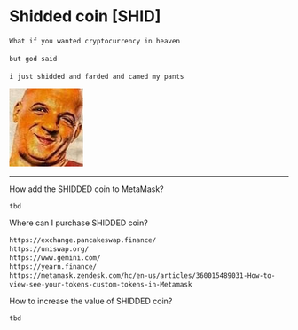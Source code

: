 # Shidded coin [SHID]
```
What if you wanted cryptocurrency in heaven

but god said 

i just shidded and farded and camed my pants
```
![SHIDDED COIN](https://github.com/shidcoin/SHIDCOIN/blob/main/SRC/SHIDDED.jpeg)


---

How add the SHIDDED coin to MetaMask?
```
tbd
```

Where can I purchase SHIDDED coin?
```
https://exchange.pancakeswap.finance/
https://uniswap.org/
https://www.gemini.com/
https://yearn.finance/
https://metamask.zendesk.com/hc/en-us/articles/360015489031-How-to-view-see-your-tokens-custom-tokens-in-Metamask
```

How to increase the value of SHIDDED coin?
```
tbd
```
